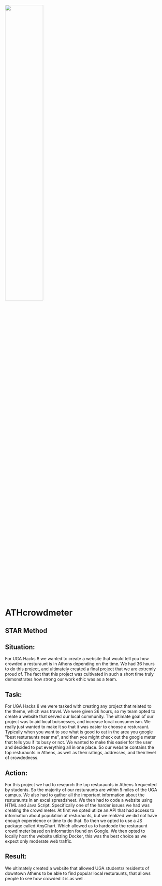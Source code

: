 <img src="https://ugahacks.com/img/timeline-photos/hacks8banner.png" width=50%>

# ATHcrowdmeter


## STAR Method 



## Situation:
For UGA Hacks 8 we wanted to create a website that would tell you how crowded a resturaunt is in Athens depending on the time. We had 36 hours to do this project, and ultimately created a final project that we are extremly proud of. The fact that this project was cultivated in such a short time truly demonstrates how strong our work ethic was as a team. 




## Task:
For UGA Hacks 8 we were tasked with creating any project that related to the theme, which was travel. We were given 36 hours, so my team opted to create a website that served our local community. The ultimate goal of our project was to aid local buisnesses, and increase local consumerism. We really just wanted to make it so that it was easier to choose a resturaunt. Typically when you want to see what is good to eat in the area you google "best resturaunts near me", and then you might check out the google meter that tells you if its busy or not. We wanted to make this easier for the user and decided to put everything all in one place. So our website contains the top resturaunts in Athens, as well as their ratings, addresses, and their level of crowdedness.


## Action: 
For this project we had to research the top resturaunts in Athens frequented by students. So the majority of our resturaunts are within 5 miles of the UGA campus. We also had to gather all the important information about the resturaunts in an excel spreadsheet. We then had to code a website using HTML and Java Script. Specifically one of the harder issues we had was creating the crowd meter. At first we opted utlize an API that had access to information about population at resturaunts, but we realized we did not have enough expereience or time to do that. So then we opted to use a JS package called AnyChart. Which allowed us to hardcode the resturaunt crowd meter based on information found on Google. We then opted to locally host the website utlizing Docker, this was the best choice as we expect only moderate web traffic.


## Result:
We ultimately created a website that allowed UGA students/ residents of downtown Athens to be able to find popular local resturaunts, that allows people to see how crowded it is as well.

